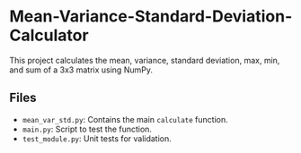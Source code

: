 # Mean-Variance-Standard-Deviation-Calculator

This project calculates the mean, variance, standard deviation, max, min, and sum of a 3x3 matrix using NumPy.

## Files
- `mean_var_std.py`: Contains the main `calculate` function.
- `main.py`: Script to test the function.
- `test_module.py`: Unit tests for validation.

